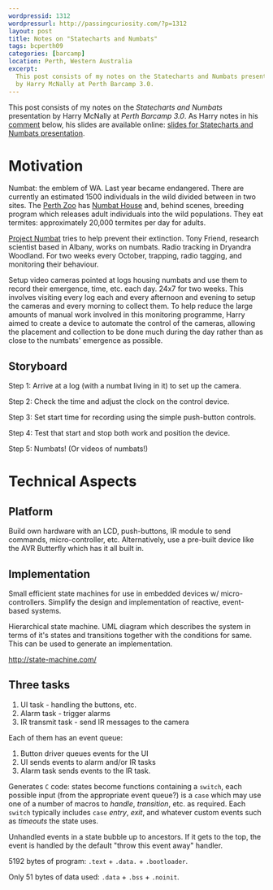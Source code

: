 ```yaml
---
wordpressid: 1312
wordpressurl: http://passingcuriosity.com/?p=1312
layout: post
title: Notes on "Statecharts and Numbats"
tags: bcperth09
categories: [barcamp]
location: Perth, Western Australia
excerpt: 
  This post consists of my notes on the Statecharts and Numbats presentation
  by Harry McNally at Perth Barcamp 3.0.
---
```


This post consists of my notes on the *Statecharts and Numbats* presentation
by Harry McNally at *Perth Barcamp 3.0*. As Harry notes in his
[comment](/2009/statecharts-and-numbats/#comment-144) below, his slides are
available online: [slides for Statecharts and Numbats
presentation](http://www.decisions-and-designs.com.au/harry/barcamp09.pdf).

Motivation
=======

Numbat: the emblem of WA. Last year became endangered. There are currently an estimated 1500 individuals in the wild divided between in two sites. The [Perth Zoo](http://www.perthzoo.wa.gov.au/) has [Numbat House](http://www.perthzoo.wa.gov.au/Animals--Plants/Australia/Australian-Bushwalk/Numbat/) and, behind scenes, breeding program which releases adult individuals into the wild populations. They eat termites: approximately 20,000 termites per day for adults.

[Project Numbat](http://www.numbat.org.au/) tries to help prevent their extinction. Tony Friend, research scientist based in Albany, works on numbats. Radio tracking in Dryandra Woodland. For two weeks every October, trapping, radio tagging, and monitoring their behaviour.

Setup video cameras pointed at logs housing numbats and use them to record their emergence, time, etc. each day. 24x7 for two weeks. This involves visiting every log each and every afternoon and evening to setup the cameras and every morning to collect them. To help reduce the large amounts of manual work involved in this monitoring programme, Harry aimed to create a device to automate the control of the cameras, allowing the placement and collection to be done much during the day rather than as close to the numbats' emergence as possible.

Storyboard
---------------

Step 1: Arrive at a log (with a numbat living in it) to set up the camera.

Step 2: Check the time and adjust the clock on the control device.

Step 3: Set start time for recording using the simple push-button controls.

Step 4: Test that start and stop both work and position the device. 

Step 5: Numbats! (Or videos of numbats!)


Technical Aspects
============

Platform
--------

Build own hardware with an LCD, push-buttons, IR module to send commands, micro-controller, etc. Alternatively, use a pre-built device like the AVR Butterfly which has it all built in.

Implementation
---------------------

Small efficient state machines for use in embedded devices w/ micro-controllers. Simplify the design and implementation of reactive, event-based systems. 

Hierarchical state machine. UML diagram which describes the system in terms of it's states and transitions together with the conditions for same. This can be used to generate an implementation.

http://state-machine.com/

Three tasks
---------------

1. UI task - handling the buttons, etc.
3. Alarm task - trigger alarms
3. IR transmit task - send IR messages to the camera

Each of them has an event queue:

1. Button driver queues events for the UI
2. UI sends events to alarm and/or IR tasks
3. Alarm task sends events to the IR task.

Generates `C` code: states become functions containing a `switch`, each possible input (from the appropriate event queue?) is a `case` which may use one of a number of macros to *handle*, *transition*, etc. as required. Each `switch` typically includes `case` *entry*, *exit*, and whatever custom events such as *timeouts* the state uses.

Unhandled events in a state bubble up to ancestors. If it gets to the top, the event is handled by the default "throw this event away" handler.

5192 bytes of program: `.text` + `.data.` + `.bootloader`.

Only 51 bytes of data used: `.data` + `.bss` + `.noinit`.
